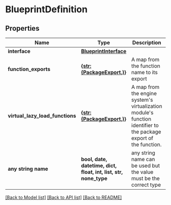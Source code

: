 # BlueprintDefinition


## Properties
Name | Type | Description | Notes
------------ | ------------- | ------------- | -------------
**interface** | [**BlueprintInterface**](BlueprintInterface.md) |  | 
**function_exports** | [**{str: (PackageExport,)}**](PackageExport.md) | A map from the function name to its export | 
**virtual_lazy_load_functions** | [**{str: (PackageExport,)}**](PackageExport.md) | A map from the engine system&#39;s virtualization module&#39;s function identifier to the package export of the function. | 
**any string name** | **bool, date, datetime, dict, float, int, list, str, none_type** | any string name can be used but the value must be the correct type | [optional]

[[Back to Model list]](../README.md#documentation-for-models) [[Back to API list]](../README.md#documentation-for-api-endpoints) [[Back to README]](../README.md)


